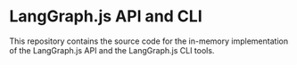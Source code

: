 # LangGraph.js API and CLI

This repository contains the source code for the in-memory implementation of the LangGraph.js API and the LangGraph.js CLI tools.
